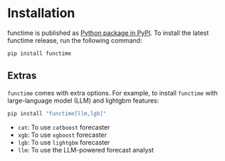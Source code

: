 # Installation

functime is published as [Python package in PyPI](https://pypi.org/project/functime/).
To install the latest functime release, run the following command:

```bash
pip install functime
```

## Extras

`functime` comes with extra options. For example, to install `functime` with large-language model (LLM) and lightgbm features:

```bash
pip install "functime[llm,lgb]"
```

- `cat`: To use `catboost` forecaster
- `xgb`: To use `xgboost` forecaster
- `lgb`: To use `lightgbm` forecaster
- `llm`: To use the LLM-powered forecast analyst
